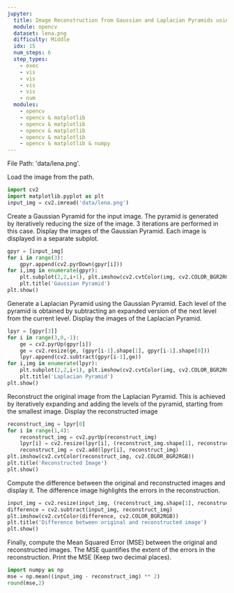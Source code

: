 ```yaml
---
jupyter:
  title: Image Reconstruction from Gaussian and Laplacian Pyramids using OpenCV
  module: opencv
  dataset: lena.png
  difficulty: Middle
  idx: 15
  num_steps: 6
  step_types:
    - exec
    - vis
    - vis
    - vis
    - vis
    - num
  modules: 
    - opencv
    - opencv & matplotlib
    - opencv & matplotlib
    - opencv & matplotlib
    - opencv & matplotlib
    - opencv & matplotlib & numpy
---
```


File Path: 'data/lena.png'.

Load the image from the path.
```python
import cv2
import matplotlib.pyplot as plt
input_img = cv2.imread('data/lena.png')
```

Create a Gaussian Pyramid for the input image. The pyramid is generated by iteratively reducing the size of the image. 3 iterations are performed in this case. Display the images of the Gaussian Pyramid. Each image is displayed in a separate subplot.
```python
gpyr = [input_img]
for i in range(3):
    gpyr.append(cv2.pyrDown(gpyr[i]))
for i,img in enumerate(gpyr):
    plt.subplot(2,2,i+1), plt.imshow(cv2.cvtColor(img, cv2.COLOR_BGR2RGB))
    plt.title('Gaussian Pyramid')
plt.show()
```

Generate a Laplacian Pyramid using the Gaussian Pyramid. Each level of the pyramid is obtained by subtracting an expanded version of the next level from the current level. Display the images of the Laplacian Pyramid.
```python
lpyr = [gpyr[3]]
for i in range(3,0,-1):
    ge = cv2.pyrUp(gpyr[i])
    ge = cv2.resize(ge, (gpyr[i-1].shape[1], gpyr[i-1].shape[0]))
    lpyr.append(cv2.subtract(gpyr[i-1],ge))
for i,img in enumerate(lpyr):
    plt.subplot(2,2,i+1), plt.imshow(cv2.cvtColor(img, cv2.COLOR_BGR2RGB))
    plt.title('Laplacian Pyramid')
plt.show()
```

Reconstruct the original image from the Laplacian Pyramid. This is achieved by iteratively expanding and adding the levels of the pyramid, starting from the smallest image. Display the reconstructed image
```python
reconstruct_img = lpyr[0]
for i in range(1,4):
    reconstruct_img = cv2.pyrUp(reconstruct_img)
    lpyr[i] = cv2.resize(lpyr[i], (reconstruct_img.shape[1], reconstruct_img.shape[0]))
    reconstruct_img = cv2.add(lpyr[i], reconstruct_img)
plt.imshow(cv2.cvtColor(reconstruct_img, cv2.COLOR_BGR2RGB))
plt.title('Reconstructed Image')
plt.show()
```

Compute the difference between the original and reconstructed images and display it. The difference image highlights the errors in the reconstruction.
```python
input_img = cv2.resize(input_img, (reconstruct_img.shape[1], reconstruct_img.shape[0]))
difference = cv2.subtract(input_img, reconstruct_img)
plt.imshow(cv2.cvtColor(difference, cv2.COLOR_BGR2RGB))
plt.title('Difference between original and reconstructed image')
plt.show()
```

Finally, compute the Mean Squared Error (MSE) between the original and reconstructed images. The MSE quantifies the extent of the errors in the reconstruction. Print the MSE (Keep two decimal places).
```python
import numpy as np
mse = np.mean((input_img - reconstruct_img) ** 2)
round(mse,2)
```